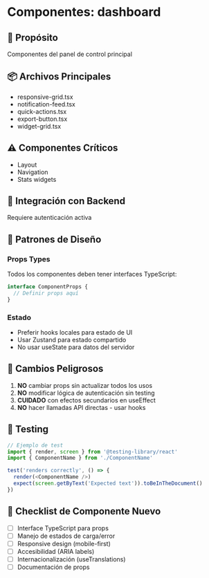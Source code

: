 # Componentes: dashboard

## 📁 Propósito
Componentes del panel de control principal

## 📦 Archivos Principales
- responsive-grid.tsx
- notification-feed.tsx
- quick-actions.tsx
- export-button.tsx
- widget-grid.tsx


## ⚠️ Componentes Críticos
- Layout
- Navigation
- Stats widgets

## 🔌 Integración con Backend
Requiere autenticación activa

## 🎨 Patrones de Diseño

### Props Types
Todos los componentes deben tener interfaces TypeScript:
```typescript
interface ComponentProps {
  // Definir props aquí
}
```

### Estado
- Preferir hooks locales para estado de UI
- Usar Zustand para estado compartido
- No usar useState para datos del servidor

## 🚨 Cambios Peligrosos

1. **NO** cambiar props sin actualizar todos los usos
2. **NO** modificar lógica de autenticación sin testing
3. **CUIDADO** con efectos secundarios en useEffect
4. **NO** hacer llamadas API directas - usar hooks

## 🧪 Testing

```typescript
// Ejemplo de test
import { render, screen } from '@testing-library/react'
import { ComponentName } from './ComponentName'

test('renders correctly', () => {
  render(<ComponentName />)
  expect(screen.getByText('Expected text')).toBeInTheDocument()
})
```

## 📝 Checklist de Componente Nuevo

- [ ] Interface TypeScript para props
- [ ] Manejo de estados de carga/error
- [ ] Responsive design (mobile-first)
- [ ] Accesibilidad (ARIA labels)
- [ ] Internacionalización (useTranslations)
- [ ] Documentación de props
